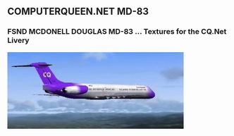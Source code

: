 ## COMPUTERQUEEN.NET MD-83

### FSND MCDONELL DOUGLAS MD-83 ... Textures for the CQ.Net Livery
<img src="https://github.com/dizzyqueen/CQNet_fsx_plane_paints/blob/master/CQ_MD-83/thumbnail.jpg">


